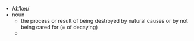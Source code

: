 - /dɪˈkeɪ/
- noun
	- the process or result of being destroyed by natural causes or by not being cared for (= of decaying)
	-
